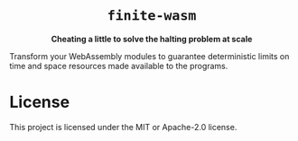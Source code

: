 <center>
    <h1><code>finite-wasm</code></h1>
    <strong>Cheating a little to solve the halting problem at scale</strong>
</center>

Transform your WebAssembly modules to guarantee deterministic limits on time and space resources
made available to the programs.

# License

This project is licensed under the MIT or Apache-2.0 license.
